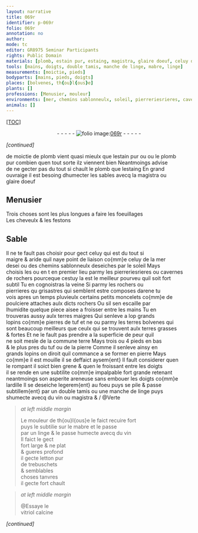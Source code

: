 ```yaml
---
layout: narrative
title: 069r
identifier: p-069r
folio: 069r
annotation: no
author:
mode: tc
editor: GR8975 Seminar Participants
rights: Public Domain
materials: [plomb, estain pur, estaing, magistra, glaire doeuf, celuy de la mer, des chemins sablonneulx deseiches par le soleil, arene, terres maigres, pierres de tuf, terres bolvenes, terres grasses & fortes, commune terre, tuf, pierre, areneuse, embouer, ardille, linge, vin, mabre, letton pur de trebuschets, vitriol calcine]
tools: [mains, doigts, double tamis, manche de linge, mabre, linge]
measurements: [moictie, pieds]
bodyparts: [mains, pieds, doigts]
places: [bolvenes, th{ou}l{ous}e]
plants: []
professions: [Menusier, mouleur]
environments: [mer, chemins sablonneulx, soleil, pierreriesrieres, cavernes de rochers, rochers, pierrieres qu grisastres, apres un temps pluvieulx]
animals: []
---
```


<p><a href="{{ site.baseurl }}/diplomatic/">[TOC]</a></p><div class="folio" align="center">- - - - - <a href="http://gallica.bnf.fr/ark:/12148/btv1b10500001g/f143.image" target="_blank"><img src="https://cu-mkp.github.io/2017-workshop-edition/assets/photo-icon.png" alt="folio image: " style="display:inline-block; margin-bottom:-3px;"/>069r</a> - - - - - </div>  
 
*[continued]*
  
 de <span class="ms">moictie</span> de <span class="m">plomb</span> vient quasi mieulx que l<span class="m">estain <span class="del">pur</span> </span><span class="del"><span class="add">ou</span></span> ou le <span class="m">plomb</span><br/> pur combien quen tout sorte ilz viennent bien Neantmoings advise<br/> de ne gecter pas du tout si chault le <span class="m">plomb</span> que l<span class="m">estaing</span> En grand<br/> ouvraige il est besoing dhumecter les sables avecq la <span class="m">magistra</span> ou<br/> <span class="m">glaire doeuf</span>
 
 
  

## <span class="pro">Menusier</span>

 
Trois choses sont les plus longues a faire les foeuillages<br/> Les cheveulx & les festons
 
 
  

## Sable

 
Il ne te fault pas choisir pour gect celuy qui est du tout si<br/> maigre & aride quil naye point de liaison co{mm}e <span class="m">celuy de la <span class="env">mer</span></span><br/> <span class="del">desei</span> ou <span class="m">des <span class="env">chemins sablonneulx</span> deseiches par le <span class="env">soleil</span></span> Mays<br/> <span class="add">choisis</span> les <span class="del">ou en t</span> en premier lieu parmy les <span class="env">pier<span class="del">reries</span>rieres</span> ou <span class="env">cavernes<br/> de rochers</span> pourceque cestuy la est le meilleur pourveu quil soit fort <br/> subtil Tu en cognoistras la veine Si parmy les <span class="env">rochers</span> ou<br/> <span class="env">pierrieres <span class="del">qu</span> grisastres</span> qui semblent estre composes d<span class="m">arene</span> tu<br/> vois <span class="env"><span class="tmp">apres un temps pluvieulx</span></span> certains petits moncelets co{mm}e de<br/> poulciere attaches aulx dicts <span class="env">rochers</span> Ou sil sen escaille par<br/> lhumidite quelque piece aisee a froisser entre les <span class="tl"><span class="bp">mains</span></span> Tu en<br/> trouveras aussy aulx <span class="m">terres maigres</span> Qui senleve a <span class="del">lop</span> grands<br/> lopins co{mm}e <span class="m">pierres de tuf</span> <span class="del">et ne</span> ou parmy les <span class="m">terres <span class="pl">bolvenes</span></span> qui<br/> sont beaucoup meilleurs que ceulx qui se trouvent aulx <span class="m">terres grasses<br/> & fortes</span> Et ne le fault pas prendre a la superficie de peur quil<br/> ne soit mesle de la <span class="m">commune terre</span> Mays trois ou 4 <span class="ms"><span class="bp">pieds</span></span> en bas<br/> & le plus pres du <span class="m">tuf</span> ou de la <span class="m">pierre</span> Comme il senleve ainsy en<br/> grands lopins on diroit quil commance a se former en <span class="m">pierre</span> Mays<br/> co{mm}e il est mouille il se deffaict aysem{ent} Il fault considerer quen<br/> le rompant il soict bien grene & quen le froissant entre les <span class="tl"><span class="bp">doigts</span></span><br/> il se rende en une subtilite <span class="del">co{mm}e impalpable</span> fort grande retenant<br/> neantmoings son asperite <span class="m">areneuse</span> sans <span class="m">embouer</span> les <span class="tl"><span class="bp">doigts</span></span> co{mm}e<br/> l<span class="m">ardille</span> Il se deseiche legerem{ent} au foeu puys se pile & passe<br/> subtillem{ent} par un <span class="tl">double tamis</span> ou une <span class="tl">manche de <span class="m">linge</span></span> puys<br/> shumecte avecq du <span class="m">vin</span> ou <span class="m">magistra</span> & / @Verte
 
> *at left middle margin*
> 
> 
>   Le <span class="pro">mouleur</span> de <span class="pl">th{ou}l{ous}e</span> le faict recuire fort<br/> puys le subtilie sur le <span class="tl"><span class="m">mabre</span></span> et le passe<br/> par un <span class="tl"><span class="m">linge</span></span> & le <span class="del">passe</span> humecte avecq du <span class="m">vin</span><br/> Il faict le gect<br/> fort large & <span class="del">ne</span> plat<br/> & gueres profond<br/> il gecte <span class="m">letton pur<br/> de trebuschets</span><br/> & semblables<br/> choses tanvres<br/> il gecte fort chault
 
> *at left middle margin*
> 
> 
>   @Essaye le<br/> <span class="m">vitriol calcine</span> 
 
*[continued]*
 
